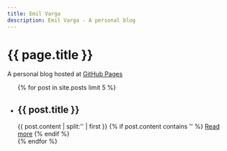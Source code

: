 ```yaml
---
title: Emil Varga
description: Emil Varga - A personal blog
---
```

# {{ page.title }}

A personal blog hosted at [GitHub Pages](https://github.com/cogitor/cogitor.github.io)

<ul class="latest">
  {% for post in site.posts limit 5 %}
    <li>
      <h2>{{ post.title }}</h2>
      {{ post.content | split:'<!--break-->' | first }}
      {% if post.content contains '<!--break-->' %}
        <a class="latest" href="{{ post.url }}">Read more</a>
      {% endif %}
    </li>
  {% endfor %}
</ul>



